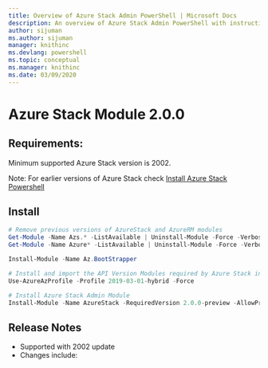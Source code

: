 ```yaml
---
title: Overview of Azure Stack Admin PowerShell | Microsoft Docs
description: An overview of Azure Stack Admin PowerShell with instructions for installation and configuration.
author: sijuman 
ms.author: sijuman
manager: knithinc
ms.devlang: powershell
ms.topic: conceptual
ms.manager: knithinc
ms.date: 03/09/2020
---
```

# Azure Stack Module 2.0.0

## Requirements:

Minimum supported Azure Stack version is 2002.

Note: For earlier versions of Azure Stack check [Install Azure Stack Powershell](https://docs.microsoft.com/azure/azure-stack/azure-stack-powershell-install#install-azure-stack-powershell)

## Install

```powershell
# Remove previous versions of AzureStack and AzureRM modules
Get-Module -Name Azs.* -ListAvailable | Uninstall-Module -Force -Verbose
Get-Module -Name Azure* -ListAvailable | Uninstall-Module -Force -Verbose

Install-Module -Name Az.BootStrapper 

# Install and import the API Version Modules required by Azure Stack into the current PowerShell session.
Use-AzureAzProfile -Profile 2019-03-01-hybrid -Force 

# Install Azure Stack Admin Module
Install-Module -Name AzureStack -RequiredVersion 2.0.0-preview -AllowPrerelease
```

## Release Notes

* Supported with 2002 update
* Changes include: